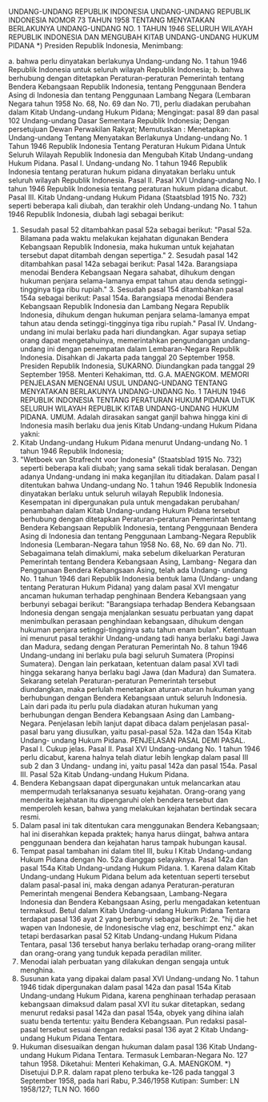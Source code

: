  UNDANG-UNDANG REPUBLIK INDONESIA UNDANG-UNDANG REPUBLIK INDONESIA NOMOR 73 TAHUN 1958 TENTANG MENYATAKAN BERLAKUNYA UNDANG-UNDANG NO. 1 TAHUN 1946 SELURUH WILAYAH REPUBLIK INDONESIA DAN MENGUBAH KITAB UNDANG-UNDANG HUKUM PIDANA *) Presiden Republik Indonesia,
Menimbang:

a. bahwa perlu dinyatakan berlakunya Undang-undang No. 1 tahun 1946 Republik Indonesia untuk seluruh wilayah Republik Indonesia;
b. bahwa berhubung dengan ditetapkan Peraturan-peraturan Pemerintah tentang Bendera Kebangsaan Republik Indonesia, tentang Penggunaan Bendera Asing di Indonesia dan tentang Penggunaan Lambang Negara (Lembaran Negara tahun 1958 No. 68, No. 69 dan No. 71), perlu diadakan perubahan dalam Kitab Undang-undang Hukum Pidana;
Mengingat:
 pasal 89 dan pasal 102 Undang-undang Dasar Sementara Republik Indonesia; Dengan persetujuan Dewan Perwakilan Rakyat; Memutuskan : Menetapkan: Undang-undang Tentang Menyatakan Berlakunya Undang-undang No. 1 Tahun 1946 Republik Indonesia Tentang Peraturan Hukum Pidana Untuk Seluruh Wilayah Republik Indonesia dan Mengubah Kitab Undang-undang Hukum Pidana. Pasal I. Undang-undang No. 1 tahun 1946 Republik Indonesia tentang peraturan hukum pidana dinyatakan berlaku untuk seluruh wilayah Republik Indonesia. Pasal II. Pasal XVI Undang-undang No. I tahun 1946 Republik Indonesia tentang peraturan hukum pidana dicabut. Pasal III. Kitab Undang-undang Hukum Pidana (Staatsblad 1915 No. 732) seperti beberapa kali diubah, dan terakhir oleh Undang-undang No. 1 tahun 1946 Republik Indonesia, diubah lagi sebagai berikut:
1. Sesudah pasal 52 ditambahkan pasal 52a sebagai berikut: "Pasal 52a. Bilamana pada waktu melakukan kejahatan digunakan Bendera Kebangsaan Republik Indonesia, maka hukuman untuk kejahatan tersebut dapat ditambah dengan sepertiga." 2. Sesudah pasal 142 ditambahkan pasal 142a sebagai berikut: Pasal 142a. Barangsiapa menodai Bendera Kebangsaan Negara sahabat, dihukum dengan hukuman penjara selama-lamanya empat tahun atau denda setinggi-tingginya tiga ribu rupiah." 3. Sesudah pasal 154 ditambahkan pasal 154a sebagai berikut: Pasal 154a. Barangsiapa menodai Bendera Kebangsaan Republik Indonesia dan Lambang Negara Republik Indonesia, dihukum dengan hukuman penjara selama-lamanya empat tahun atau denda setinggi-tingginya tiga ribu rupiah." Pasal IV. Undang-undang ini mulai berlaku pada hari diundangkan. Agar supaya setiap orang dapat mengetahuinya, memerintahkan pengundangan undang-undang ini dengan penempatan dalam Lembaran-Negara Republik Indonesia. Disahkan di Jakarta pada tanggal 20 September 1958. Presiden Republik Indonesia, SUKARNO. Diundangkan pada tanggal 29 September 1958. Menteri Kehakiman, ttd. G.A. MAENGKOM. MEMORI PENJELASAN MENGENAI USUL UNDANG-UNDANG TENTANG MENYATAKAN BERLAKUNYA UNDANG-UNDANG No. 1 TAHUN 1946 REPUBLIK INDONESIA TENTANG PERATURAN HUKUM PIDANA UnTUK SELURUH WILAYAH REPUBLIK KITAB UNDANG-UNDANG HUKUM PIDANA. UMUM. Adalah dirasakan sangat ganjil bahwa hingga kini di Indonesia masih berlaku dua jenis Kitab Undang-undang Hukum Pidana yakni:
1. Kitab Undang-undang Hukum Pidana menurut Undang-undang No. 1 tahun 1946 Republik Indonesia;
2. "Wetboek van Strafrecht voor Indonesia" (Staatsblad 1915 No. 732) seperti beberapa kali diubah; yang sama sekali tidak beralasan. Dengan adanya Undang-undang ini maka keganjilan itu ditiadakan. Dalam pasal I ditentukan bahwa Undang-undang No. 1 tahun 1946 Republik Indonesia dinyatakan berlaku untuk seluruh wilayah Republik Indonesia. Kesempatan ini dipergunakan pula untuk mengadakan perubahan/ penambahan dalam Kitab Undang-undang Hukum Pidana tersebut berhubung dengan ditetapkan Peraturan-peraturan Pemerintah tentang Bendera Kebangsaan Republik Indonesia, tentang Penggunaan Bendera Asing di Indonesia dan tentang Penggunaan Lambang-Negara Republik Indonesia (Lembaran-Negara tahun 1958 No. 68, No. 69 dan No. 71). Sebagaimana telah dimaklumi, maka sebelum dikeluarkan Peraturan Pemerintah tentang Bendera Kebangsaan Asing, Lambang- Negara dan Penggunaan Bendera Kebangsaan Asing, telah ada Undang- undang No. 1 tahun 1946 dari Republik Indonesia bentuk lama (Undang- undang tentang Peraturan Hukum Pidana) yang dalam pasal XVI mengatur ancaman hukuman terhadap penghinaan Bendera Kebangsaan yang berbunyi sebagai berikut: "Barangsiapa terhadap Bendera Kebangsaan Indonesia dengan sengaja menjalankan sesuatu perbuatan yang dapat menimbulkan perasaan penghindaan kebangsaan, dihukum dengan hukuman penjara setinggi-tingginya satu tahun enam bulan". Ketentuan ini menurut pasal terakhir Undang-undang tadi hanya berlaku bagi Jawa dan Madura, sedang dengan Peraturan Pemerintah No. 8 tahun 1946 Undang-undang ini berlaku pula bagi seluruh Sumatera (Propinsi Sumatera). Dengan lain perkataan, ketentuan dalam pasal XVI tadi hingga sekarang hanya berlaku bagi Jawa (dan Madura) dan Sumatera. Sekarang setelah Peraturan-peraturan Pemerintah tersebut diundangkan, maka perlulah menetapkan aturan-aturan hukuman yang berhubungan dengan Bendera Kebangsaan untuk seluruh Indonesia. Lain dari pada itu perlu pula diadakan aturan hukuman yang berhubungan dengan Bendera Kebangsaan Asing dan Lambang-Negara. Penjelasan lebih lanjut dapat dibaca dalam penjelasan pasal-pasal baru yang diusulkan, yaitu pasal-pasal 52a. 142a dan 154a Kitab Undang- undang Hukum Pidana. PENJELASAN PASAL DEMI PASAL. Pasal I. Cukup jelas. Pasal II. Pasal XVI Undang-undang No. 1 tahun 1946 perlu dicabut, karena halnya telah diatur lebih lengkap dalam pasal III sub 2 dan 3 Undang- undang ini, yaitu pasal 142a dan pasal 154a. Pasal III. Pasal 52a Kitab Undang-undang Hukum Pidana.
1. Bendera Kebangsaan dapat dipergunakan untuk melancarkan atau mempermudah terlaksananya sesuatu kejahatan. Orang-orang yang menderita kejahatan itu dipengaruhi oleh bendera tersebut dan memperoleh kesan, bahwa yang melakukan kejahatan bertindak secara resmi.
2. Dalam pasal ini tak ditentukan cara menggunakan Bendera Kebangsaan; hal ini diserahkan kepada praktek; hanya harus diingat, bahwa antara penggunaan bendera dan kejahatan harus tampak hubungan kausal.
3. Tempat pasal tambahan ini dalam titel III, buku I Kitab Undang-undang Hukum Pidana dengan No. 52a dianggap selayaknya. Pasal 142a dan pasal 154a Kitab Undang-undang Hukum Pidana. 1. Karena dalam Kitab Undang-undang Hukum Pidana belum ada ketentuan seperti tersebut dalam pasal-pasal ini, maka dengan adanya Peraturan-peraturan Pemerintah mengenai Bendera Kebangsaan, Lambang-Negara Indonesia dan Bendera Kebangsaan Asing, perlu mengadakan ketentuan termaksud. Betul dalam Kitab Undang-undang Hukum Pidana Tentara terdapat pasal 136 ayat 2 yang berbunyi sebagai berikut:
2e. "hij die het wapen van Indonesie, de Indonesische vlag enz, beschimpt enz." akan tetapi berdasarkan pasal 52 Kitab Undang-undang Hukum Pidana Tentara, pasal 136 tersebut hanya berlaku terhadap orang-orang militer dan orang-orang yang tunduk kepada peradilan militer.
2. Menodai ialah perbuatan yang dilakukan dengan sengaja untuk menghina.
3. Susunan kata yang dipakai dalam pasal XVI Undang-undang No. 1 tahun 1946 tidak dipergunakan dalam pasal 142a dan pasal 154a Kitab Undang-undang Hukum Pidana, karena penghinaan terhadap perasaan kebangsaan dimaksud dalam pasal XVI itu sukar ditetapkan, sedang menurut redaksi pasal 142a dan pasal 154a, obyek yang dihina ialah suatu benda tertentu: yaitu Bendera Kebangsaan. Pun redaksi pasal-pasal tersebut sesuai dengan redaksi pasal 136 ayat 2 Kitab Undang-undang Hukum Pidana Tentara.
4. Hukuman disesuaikan dengan hukuman dalam pasal 136 Kitab Undang-undang Hukum Pidana Tentara. Termasuk Lembaran-Negara No. 127 tahun 1958. Diketahui: Menteri Kehakiman, G.A. MAENGKOM. *) Disetujui D.P.R. dalam rapat pleno terbuka ke-126 pada tanggal 3 September 1958, pada hari Rabu, P.346/1958 Kutipan: Sumber: LN 1958/127; TLN NO. 1660
